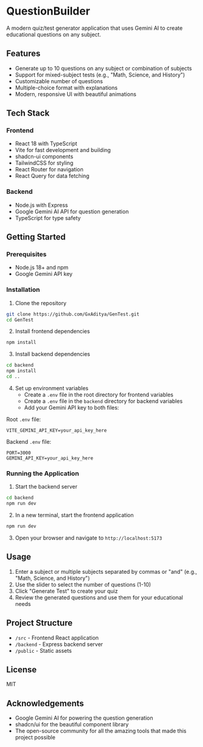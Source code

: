 # QuestionBuilder

A modern quiz/test generator application that uses Gemini AI to create educational questions on any subject.

## Features

- Generate up to 10 questions on any subject or combination of subjects
- Support for mixed-subject tests (e.g., "Math, Science, and History")
- Customizable number of questions
- Multiple-choice format with explanations
- Modern, responsive UI with beautiful animations

## Tech Stack

### Frontend
- React 18 with TypeScript
- Vite for fast development and building
- shadcn-ui components
- TailwindCSS for styling
- React Router for navigation
- React Query for data fetching

### Backend
- Node.js with Express
- Google Gemini AI API for question generation
- TypeScript for type safety

## Getting Started

### Prerequisites
- Node.js 18+ and npm
- Google Gemini API key

### Installation

1. Clone the repository
```bash
git clone https://github.com/GxAditya/GenTest.git
cd GenTest
```

2. Install frontend dependencies
```bash
npm install
```

3. Install backend dependencies
```bash
cd backend
npm install
cd ..
```

4. Set up environment variables
   - Create a `.env` file in the root directory for frontend variables
   - Create a `.env` file in the `backend` directory for backend variables
   - Add your Gemini API key to both files:

Root `.env` file:
```
VITE_GEMINI_API_KEY=your_api_key_here
```

Backend `.env` file:
```
PORT=3000
GEMINI_API_KEY=your_api_key_here
```

### Running the Application

1. Start the backend server
```bash
cd backend
npm run dev
```

2. In a new terminal, start the frontend application
```bash
npm run dev
```

3. Open your browser and navigate to `http://localhost:5173`

## Usage

1. Enter a subject or multiple subjects separated by commas or "and" (e.g., "Math, Science, and History")
2. Use the slider to select the number of questions (1-10)
3. Click "Generate Test" to create your quiz
4. Review the generated questions and use them for your educational needs

## Project Structure

- `/src` - Frontend React application
- `/backend` - Express backend server
- `/public` - Static assets

## License

MIT

## Acknowledgements

- Google Gemini AI for powering the question generation
- shadcn/ui for the beautiful component library
- The open-source community for all the amazing tools that made this project possible
